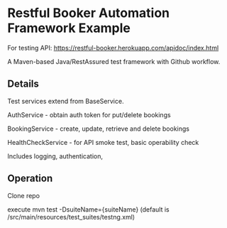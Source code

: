 # Restful Booker Automation Framework Example

For testing API: https://restful-booker.herokuapp.com/apidoc/index.html

A Maven-based Java/RestAssured test framework with Github workflow.

## Details

Test services extend from BaseService.

AuthService - obtain auth token for put/delete bookings

BookingService - create, update, retrieve and delete bookings

HealthCheckService - for API smoke test, basic operability check

Includes logging, authentication, 

## Operation

Clone repo

execute mvn test -DsuiteName={suiteName} (default is /src/main/resources/test_suites/testng.xml)
